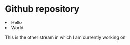 # Github repository
<li> Hello </li>
<li> World </li>

This is the other stream in which I am currently working on